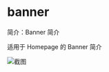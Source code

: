 # banner

简介：Banner 简介

适用于 Homepage 的 Banner 简介

![截图](https://img.alicdn.com/tfs/TB1dqqlucUrBKNjSZPxXXX00pXa-2848-1566.png)
